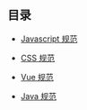 ## 目录

- [Javascript 规范](javascript-guide.md)

- [CSS 规范](css-guide.md)

- [Vue 规范](vue-guide.md)

- [Java 规范](java-guide.md)
